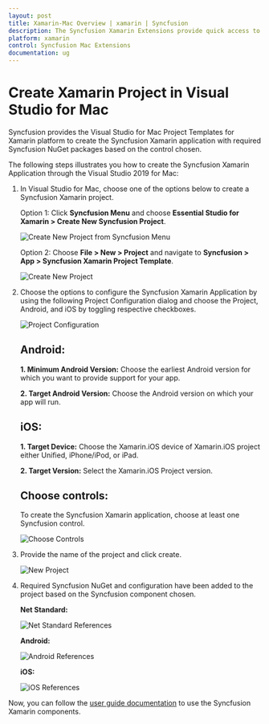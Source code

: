 ```yaml
---
layout: post
title: Xamarin-Mac Overview | xamarin | Syncfusion
description: The Syncfusion Xamarin Extensions provide quick access to create or configure the Syncfusion Xamarin projects
platform: xamarin
control: Syncfusion Mac Extensions
documentation: ug
---
```


# Create Xamarin Project in Visual Studio for Mac

Syncfusion provides the Visual Studio for Mac Project Templates for Xamarin platform to create the Syncfusion Xamarin application with required Syncfusion NuGet packages based on the control chosen.

The following steps illustrates you how to create the Syncfusion Xamarin Application through the Visual Studio 2019 for Mac:

1.	In Visual Studio for Mac, choose one of the options below to create a Syncfusion Xamarin project.

	Option 1:
	Click **Syncfusion Menu** and choose **Essential Studio for Xamarin > Create New Syncfusion Project**.

	![Create New Project from Syncfusion Menu](ProjectTemplate_Images/Syncfusion_Menu.PNG)

	Option 2:
	Choose **File > New > Project** and navigate to **Syncfusion > App > Syncfusion Xamarin Project Template**.

	![Create New Project](ProjectTemplate_Images/CreateNewProject.PNG)

2.	Choose the options to configure the Syncfusion Xamarin Application by using the following Project Configuration dialog and choose the Project, Android, and iOS by toggling respective checkboxes.

	![Project Configuration](ProjectTemplate_Images/ProjectConfiguration.PNG)

	## Android:

	**1. Minimum Android Version:** Choose the earliest Android version for which you want to provide support for your app.

	**2. Target Android Version:** Choose the Android version on which your app will run.

	## iOS:

	**1. Target Device:** Choose the Xamarin.iOS device of Xamarin.iOS project either Unified, iPhone/iPod, or iPad.

	**2. Target Version:** Select the Xamarin.iOS Project version.  

	## Choose controls:

	To create the Syncfusion Xamarin application, choose at least one Syncfusion control.

	![Choose Controls](ProjectTemplate_Images/ChooseControls.png)

3.  Provide the name of the project and click create.

	![New Project](ProjectTemplate_Images/NewProject.png)

4.  Required Syncfusion NuGet and configuration have been added to the project based on the Syncfusion component chosen.

	**Net Standard:**

	![Net Standard References](ProjectTemplate_Images/NetStandardReferences.png)

	**Android:**

	![Android References](ProjectTemplate_Images/AndroidReferences.png)

	**iOS:**

	![iOS References](ProjectTemplate_Images/iOSReferences.png)

Now, you can follow the [user guide documentation](https://help.syncfusion.com/xamarin/introduction/overview) to use the Syncfusion Xamarin components.
